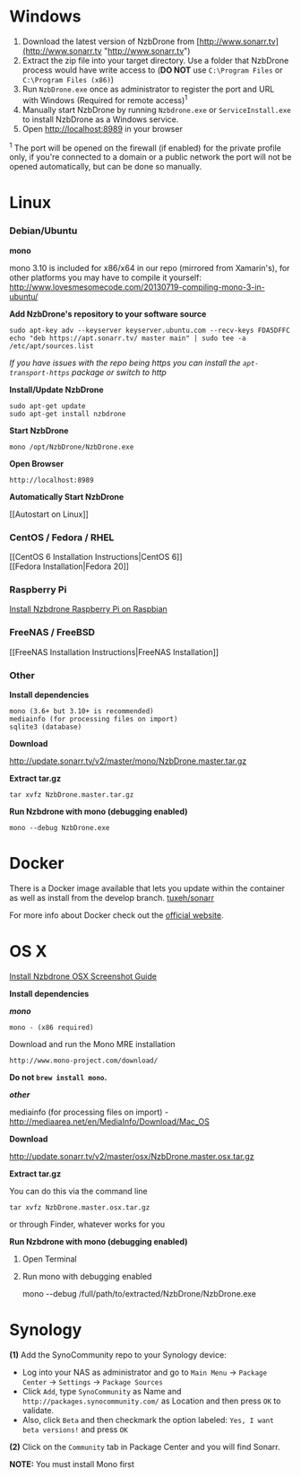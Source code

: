 # Windows
1. Download the latest version of NzbDrone from [http://www.sonarr.tv](http://www.sonarr.tv "http://www.sonarr.tv")
2. Extract the zip file into your target directory. Use a folder that NzbDrone process would have write access to (**DO NOT** use `C:\Program Files` or `C:\Program Files (x86)`)
3. Run `NzbDrone.exe` once as administrator to register the port and URL with Windows (Required for remote access)<sup>1</sup>
4. Manually start NzbDrone by running `Nzbdrone.exe` or `ServiceInstall.exe` to install NzbDrone as a Windows service.
5. Open [http://localhost:8989](http://localhost:8989) in your browser


<sup>1</sup> The port will be opened on the firewall (if enabled) for the private profile only, if you're connected to a domain or a public network the port will not be opened automatically, but can be done so manually.

# Linux #

### Debian/Ubuntu ###

**mono**

mono 3.10 is included for x86/x64 in our repo (mirrored from Xamarin's), for other platforms you may have to compile it yourself: http://www.lovesmesomecode.com/20130719-compiling-mono-3-in-ubuntu/

**Add NzbDrone's repository to your software source**
       

    sudo apt-key adv --keyserver keyserver.ubuntu.com --recv-keys FDA5DFFC
    echo "deb https://apt.sonarr.tv/ master main" | sudo tee -a /etc/apt/sources.list

*If you have issues with the repo being https you can install the `apt-transport-https` package or switch to http*

**Install/Update NzbDrone**
	
	sudo apt-get update
	sudo apt-get install nzbdrone 

**Start NzbDrone**

	mono /opt/NzbDrone/NzbDrone.exe

**Open Browser**

	http://localhost:8989

**Automatically Start NzbDrone**

[[Autostart on Linux]]

### CentOS / Fedora / RHEL ###
[[CentOS 6 Installation Instructions|CentOS 6]]<br />
[[Fedora Installation|Fedora 20]]
### Raspberry Pi ###
[Install Nzbdrone Raspberry Pi on Raspbian](http://www.htpcguides.com/install-sonarr-raspberry-pi-mono-310/)
### FreeNAS / FreeBSD ###
[[FreeNAS Installation Instructions|FreeNAS Installation]]
### Other ###
**Install dependencies**

    mono (3.6+ but 3.10+ is recommended)
    mediainfo (for processing files on import)
    sqlite3 (database)

**Download**

http://update.sonarr.tv/v2/master/mono/NzbDrone.master.tar.gz

**Extract tar.gz**

    tar xvfz NzbDrone.master.tar.gz

**Run Nzbdrone with mono (debugging enabled)**

    mono --debug NzbDrone.exe

# Docker

There is a Docker image available that lets you update within the container as well as install from the develop branch.  [tuxeh/sonarr](https://registry.hub.docker.com/u/tuxeh/sonarr/)

For more info about Docker check out the [official website](https://www.docker.com).

# OS X #
[Install Nzbdrone OSX Screenshot Guide](http://www.htpcguides.com/install-nzbdrone-osx/)

**Install dependencies**

***mono***
	
    mono - (x86 required)

Download and run the Mono MRE installation

    http://www.mono-project.com/download/

**Do not `brew install mono`.**

***other***

mediainfo (for processing files on import) - http://mediaarea.net/en/MediaInfo/Download/Mac_OS

**Download**

http://update.sonarr.tv/v2/master/osx/NzbDrone.master.osx.tar.gz

**Extract tar.gz**

You can do this via the command line

    tar xvfz NzbDrone.master.osx.tar.gz

or through Finder, whatever works for you

**Run Nzbdrone with mono (debugging enabled)**

1) Open Terminal
2) Run mono with debugging enabled

    mono --debug /full/path/to/extracted/NzbDrone/NzbDrone.exe  

# Synology #

**(1)** Add the SynoCommunity repo to your Synology device:

* Log into your NAS as administrator and go to `Main Menu` -> `Package Center` -> `Settings` -> `Package Sources`
* Click `Add`, type `SynoCommunity` as Name and `http://packages.synocommunity.com/` as Location and then press `OK` to validate.
* Also, click `Beta` and then checkmark the option labeled: `Yes, I want beta versions!` and press `OK`

**(2)** Click on the `Community` tab in Package Center and you will find Sonarr.

**NOTE:** You must install Mono first